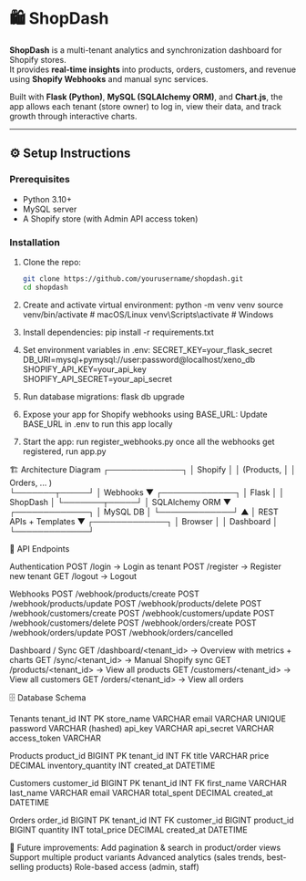 # 🛍️ ShopDash

**ShopDash** is a multi-tenant analytics and synchronization dashboard for Shopify stores.  
It provides **real-time insights** into products, orders, customers, and revenue using **Shopify Webhooks** and manual sync services.  

Built with **Flask (Python)**, **MySQL (SQLAlchemy ORM)**, and **Chart.js**, the app allows each tenant (store owner) to log in, view their data, and track growth through interactive charts.

---

## ⚙️ Setup Instructions

### Prerequisites
- Python 3.10+
- MySQL server
- A Shopify store (with Admin API access token)

### Installation
1. Clone the repo:
   ```bash
   git clone https://github.com/yourusername/shopdash.git
   cd shopdash

2. Create and activate virtual environment:
python -m venv venv
source venv/bin/activate    # macOS/Linux
venv\Scripts\activate       # Windows

3. Install dependencies:
pip install -r requirements.txt

4. Set environment variables in .env:
SECRET_KEY=your_flask_secret
DB_URI=mysql+pymysql://user:password@localhost/xeno_db
SHOPIFY_API_KEY=your_api_key
SHOPIFY_API_SECRET=your_api_secret

5. Run database migrations:
flask db upgrade

6. Expose your app for Shopify webhooks using BASE_URL:
Update BASE_URL in .env to run this app locally

7. Start the app:
run register_webhooks.py
once all the webhooks get registered, run app.py

🏗️ Architecture Diagram
        ┌─────────────┐
        │   Shopify   │
        │  (Products, │
        │ Orders, ... )  
        └───────┬─────┘
                │ Webhooks
                ▼
        ┌─────────────┐
        │   Flask     │
        │  ShopDash   │
        └───────┬─────┘
                │ SQLAlchemy ORM
                ▼
        ┌─────────────┐
        │   MySQL DB  │
        └─────────────┘
                ▲
                │ REST APIs + Templates
                ▼
        ┌─────────────┐
        │   Browser   │
        │ Dashboard   │
        └─────────────┘

📡 API Endpoints

Authentication
POST /login → Login as tenant
POST /register → Register new tenant
GET /logout → Logout

Webhooks
POST /webhook/products/create
POST /webhook/products/update
POST /webhook/products/delete
POST /webhook/customers/create
POST /webhook/customers/update
POST /webhook/customers/delete
POST /webhook/orders/create
POST /webhook/orders/update
POST /webhook/orders/cancelled

Dashboard / Sync
GET /dashboard/<tenant_id> → Overview with metrics + charts
GET /sync/<tenant_id> → Manual Shopify sync
GET /products/<tenant_id> → View all products
GET /customers/<tenant_id> → View all customers
GET /orders/<tenant_id> → View all orders

🗄️ Database Schema

Tenants
tenant_id   INT PK
store_name  VARCHAR
email       VARCHAR UNIQUE
password    VARCHAR (hashed)
api_key     VARCHAR
api_secret  VARCHAR
access_token VARCHAR

Products
product_id   BIGINT PK
tenant_id    INT FK
title        VARCHAR
price        DECIMAL
inventory_quantity INT
created_at   DATETIME

Customers
customer_id  BIGINT PK
tenant_id    INT FK
first_name   VARCHAR
last_name    VARCHAR
email        VARCHAR
total_spent  DECIMAL
created_at   DATETIME

Orders
order_id     BIGINT PK
tenant_id    INT FK
customer_id  BIGINT
product_id   BIGINT
quantity     INT
total_price  DECIMAL
created_at   DATETIME

🚀 Future improvements:
Add pagination & search in product/order views
Support multiple product variants
Advanced analytics (sales trends, best-selling products)
Role-based access (admin, staff)